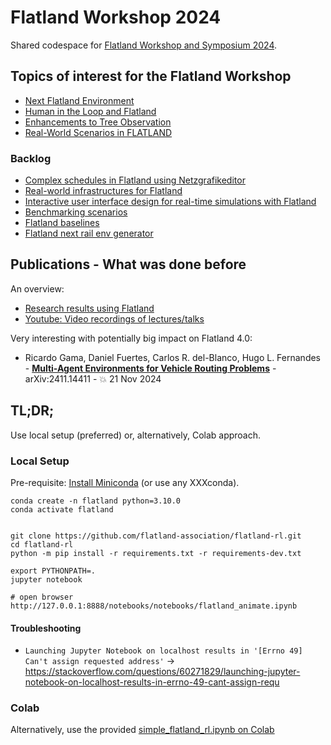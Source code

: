 # Flatland Workshop 2024

Shared codespace for [Flatland Workshop and Symposium 2024](https://flatland-association.org/events/flatland-workshop-and-symposium-2024).

## Topics of interest for the Flatland Workshop

* [Next Flatland Environment](next-flatland/README.md)
* [Human in the Loop and Flatland](human-in-the-loop/README.md)
* [Enhancements to Tree Observation](next-graph-based-observation/README.md)
* [Real-World Scenarios in FLATLAND](real-world-scenarios/README.md)

### Backlog
* [Complex schedules in Flatland using Netzgrafikeditor](_backlog/complex-schedules-using-netzgrafikeditor/README.md)
* [Real-world infrastructures for Flatland](_backlog/real-world-infrastructures/README.md)
* [Interactive user interface design for real-time simulations with Flatland](_backlog/interactive-user-interface-design/README.md)
* [Benchmarking scenarios](_backlog/benchmarking-scenarios/README.md)
* [Flatland baselines](_backlog/flatland-baselines/README.md)
* [Flatland next rail env generator](_backlog/next-rail-env-generator/README.md)


## Publications - What was done before

An overview: 
- [Research results using Flatland](https://github.com/aiAdrian/flatland_railway_extension/blob/master/publications/flatland_research.MD)
- [Youtube: Video recordings of lectures/talks](https://github.com/aiAdrian/flatland_railway_extension/blob/master/publications/youtube_flatland.MD)


Very interesting with potentially big impact on Flatland 4.0: 
-  Ricardo Gama, Daniel Fuertes, Carlos R. del-Blanco, Hugo L. Fernandes -
 [**Multi-Agent Environments for  Vehicle Routing Problems**](
 https://arxiv.org/abs/2411.14411) -
 arXiv:2411.14411 -  :boom: 21 Nov 2024



## TL;DR;

Use local setup (preferred) or, alternatively, Colab approach.

### Local Setup

Pre-requisite: [Install Miniconda](https://docs.anaconda.com/miniconda/miniconda-install/) (or use any XXXconda).

```shell
conda create -n flatland python=3.10.0
conda activate flatland


git clone https://github.com/flatland-association/flatland-rl.git
cd flatland-rl
python -m pip install -r requirements.txt -r requirements-dev.txt

export PYTHONPATH=.
jupyter notebook

# open browser http://127.0.0.1:8888/notebooks/notebooks/flatland_animate.ipynb
```

#### Troubleshooting

* `Launching Jupyter Notebook on localhost results in '[Errno 49] Can't assign requested address'`
  &rarr; https://stackoverflow.com/questions/60271829/launching-jupyter-notebook-on-localhost-results-in-errno-49-cant-assign-requ

### Colab

Alternatively, use the provided [simple_flatland_rl.ipynb on Colab](https://colab.research.google.com/drive/1qtwB4xyX4njmtMDScEBm-iIH5VyYpuWG?usp=sharing)
